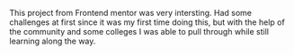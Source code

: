 This project from Frontend mentor was very intersting.
Had some challenges at first since it was my first time doing this, but with the help of the community and some colleges I was able to pull through while still learning along the way.
